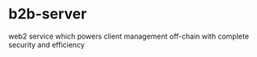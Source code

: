 # b2b-server
web2 service which powers client management off-chain with complete security and efficiency